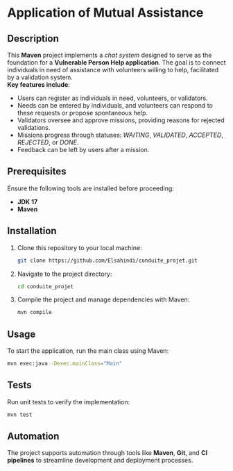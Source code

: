 # Application of Mutual Assistance

## Description
This **Maven** project implements a *chat system* designed to serve as the foundation for a **Vulnerable Person Help application**. The goal is to connect individuals in need of assistance with volunteers willing to help, facilitated by a validation system.  
**Key features include**:
- Users can register as individuals in need, volunteers, or validators.
- Needs can be entered by individuals, and volunteers can respond to these requests or propose spontaneous help.
- Validators oversee and approve missions, providing reasons for rejected validations.
- Missions progress through statuses: *WAITING*, *VALIDATED*, *ACCEPTED*, *REJECTED*, or *DONE*.
- Feedback can be left by users after a mission.

## Prerequisites
Ensure the following tools are installed before proceeding:
- **JDK 17**
- **Maven**

## Installation
1. Clone this repository to your local machine:
   ```bash
   git clone https://github.com/Elsahindi/conduite_projet.git
   ```
2. Navigate to the project directory:
   ```bash
   cd conduite_projet
   ```
3. Compile the project and manage dependencies with Maven:
   ```bash
   mvn compile
   ```

## Usage
To start the application, run the main class using Maven:
```bash
mvn exec:java -Dexec.mainClass="Main"
```

## Tests
Run unit tests to verify the implementation:
```bash
mvn test
```

## Automation
The project supports automation through tools like **Maven**, **Git**, and **CI pipelines** to streamline development and deployment processes.